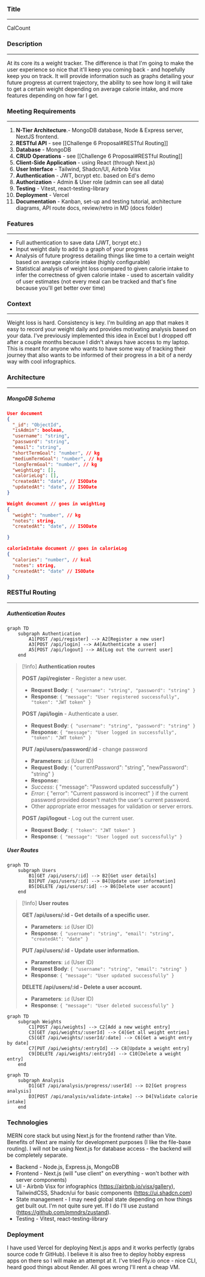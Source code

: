 ### Title
___
CalCount
### Description
___
At its core its a weight tracker. The difference is that I'm going to make the user experience so nice that it'll keep you coming back - and hopefully keep you on track. It will provide information such as graphs detailing your future progress at current trajectory, the ability to see how long it will take to get a certain weight depending on average calorie intake, and more features depending on how far I get.

### Meeting Requirements
___
1. **N-Tier Architecture**.- MongoDB database, Node & Express server, NextJS frontend.
2. **RESTful API** - see [[Challenge 6 Proposal#RESTful Routing]]
3. **Database** - MongoDB
4. **CRUD Operations** - see [[Challenge 6 Proposal#RESTful Routing]]
5. **Client-Side Application** - using React (through Next.js)
6. **User Interface** - Tailwind, Shadcn/UI, Airbnb Visx
7. **Authentication** - JWT, bcrypt etc. based on Ed's demo
8. **Authorization** - Admin & User role (admin can see all data)
9. **Testing** - Vitest, react-testing-library
10. **Deployment** - Vercel
11. **Documentation** - Kanban, set-up and testing tutorial, architecture diagrams, API route docs, review/retro in MD (docs folder)
### Features
___
- Full authentication to save data (JWT, bcrypt etc.)
- Input weight daily to add to a graph of your progress
- Analysis of future progress detailing things like time to a certain weight based on average calorie intake (highly configurable)
- Statistical analysis of weight loss compared to given calorie intake to infer the correctness of given calorie intake - used to ascertain validity of user estimates (not every meal can be tracked and that's fine because you'll get better over time)
### Context
___
Weight loss is hard. Consistency is key. I'm building an app that makes it easy to record your weight daily and provides motivating analysis based on your data. I've previously implemented this idea in Excel but I dropped off after a couple months because I didn't always have access to my laptop. This is meant for anyone who wants to have some way of tracking their journey that also wants to be informed of their progress in a bit of a nerdy way with cool infographics.

### Architecture
___
##### MongoDB Schema

```json
User document
{
  "_id": "ObjectId",
  "isAdmin": boolean,
  "username": "string",
  "password": "string",
  "email": "string",
  "shortTermGoal": "number", // kg
  "mediumTermGoal": "number", // kg
  "longTermGoal": "number", // kg
  "weightLog": [],
  "calorieLog": [],
  "createdAt": "date", // ISODate
  "updatedAt": "date", // ISODate
}

Weight document // goes in weightLog
{
  "weight": "number", // kg
  "notes": string,
  "createdAt": "date", // ISODate

}

calorieIntake document // goes in calorieLog
{
  "calories": "number", // kcal
  "notes": string,
  "createdAt": "date" // ISODate
}
```

### RESTful Routing
___
##### Authentication Routes

```mermaid
graph TD
	subgraph Authentication
        A1[POST /api/register] --> A2[Register a new user]
        A3[POST /api/login] --> A4[Authenticate a user]
        A5[POST /api/logout] --> A6[Log out the current user]
    end
```
>[!info]
> **Authentication routes**
> 
> **POST /api/register** - Register a new user.
> - **Request Body**: `{ "username": "string", "password": "string" }`
> -  **Response**: `{ "message": "User registered successfully", "token": "JWT token" }`
> 
> **POST /api/login** - Authenticate a user.
>- **Request Body**: `{ "username": "string", "password": "string" }`
>-  **Response**: `{ "message": "User logged in successfully", "token": "JWT token" }`
> 
> **PUT /api/users/password/:id** - change password
> - **Parameters**: `id` (User ID)
>- **Request Body**: { "currentPassword": "string", "newPassword": "string" }
>- **Response:** 
>- *$Success$*: { "message": "Password updated successfully" }
>- $Error$: { "error": "Current password is incorrect" } if the current password provided doesn't match the user's current password.
>- Other appropriate error messages for validation or server errors.
>
>
> **POST /api/logout** - Log out the current user.
>- **Request Body**: `{ "token": "JWT token" }`
>- **Response**: `{ "message": "User logged out successfully" }`

##### User Routes

```mermaid
graph TD
    subgraph Users
        B1[GET /api/users/:id] --> B2[Get user details]
        B3[PUT /api/users/:id] --> B4[Update user information]
        B5[DELETE /api/users/:id] --> B6[Delete user account]
    end
```

>[!info] **User routes**
> 
> **GET /api/users/:id - Get details of a specific user.**
> 
> - **Parameters**: `id` (User ID)
> - **Response**: `{ "username": "string", "email": "string", "createdAt": "date" }`
> 
> **PUT /api/users/:id - Update user information.**
> 
> - **Parameters**: `id` (User ID)
> - **Request Body**: `{ "username": "string", "email": "string" }`
> - **Response**: `{ "message": "User updated successfully" }`
> 
> **DELETE /api/users/:id -  Delete a user account.**
> 
> - **Parameters**: `id` (User ID)
> - **Response**: `{ "message": "User deleted successfully" }`



```mermaid
graph TD
    subgraph Weights
        C1[POST /api/weights] --> C2[Add a new weight entry]
        C3[GET /api/weights/:userId] --> C4[Get all weight entries]
        C5[GET /api/weights/:userId/:date] --> C6[Get a weight entry by date]
        C7[PUT /api/weights/:entryId] --> C8[Update a weight entry]
        C9[DELETE /api/weights/:entryId] --> C10[Delete a weight entry]
    end
```

```mermaid
graph TD
    subgraph Analysis
        D1[GET /api/analysis/progress/:userId] --> D2[Get progress analysis]
        D3[POST /api/analysis/validate-intake] --> D4[Validate calorie intake]
    end
```
### Technologies
MERN core stack but using Next.js for the frontend rather than Vite. Benefits of Next are mainly for development purposes (I like the file-base routing). I will not be using Next.js for database access - the backend will be completely separate.

- Backend - Node.js, Express.js, MongoDB
- Frontend - Next.js (will "use client" on everything - won't bother with server components)
- UI - Airbnb Visx for infographics (https://airbnb.io/visx/gallery), TailwindCSS, Shadcn/ui for basic components (https://ui.shadcn.com)
- State management - I may need global state depending on how things get built out. I'm not quite sure yet. If I do I'll use zustand (https://github.com/pmndrs/zustand).
- Testing - Vitest, react-testing-library
### Deployment
I have used Vercel for deploying Next.js apps and it works perfectly (grabs source code fr GitHub). I believe it is also free to deploy hobby express apps on there so I will make an attempt at it. I've tried Fly.io once - nice CLI, heard good things about Render. All goes wrong I'll rent a cheap VM.
